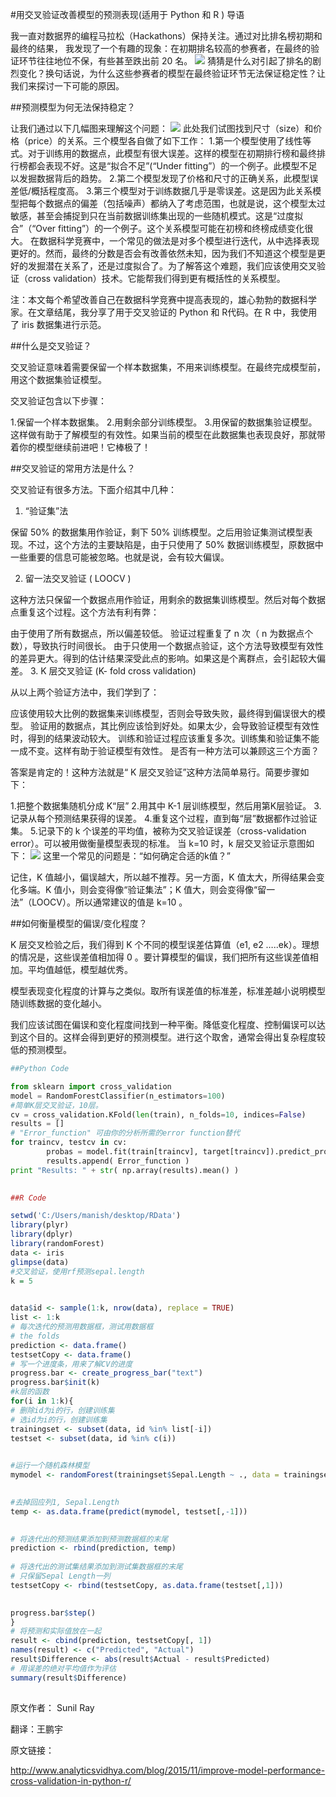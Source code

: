 #用交叉验证改善模型的预测表现(适用于 Python 和 R )
导语

我一直对数据界的编程马拉松（Hackathons）保持关注。通过对比排名榜初期和最终的结果， 我发现了一个有趣的现象：在初期排名较高的参赛者，在最终的验证环节往往地位不保，有些甚至跌出前 20 名。
![](http://static.datartisan.com/upload/attachment/2015/11/kbWC18a5.png)
猜猜是什么对引起了排名的剧烈变化？换句话说，为什么这些参赛者的模型在最终验证环节无法保证稳定性？让我们来探讨一下可能的原因。

##预测模型为何无法保持稳定？

让我们通过以下几幅图来理解这个问题：
![](http://static.datartisan.com/upload/attachment/2015/11/yng878aM.png)
此处我们试图找到尺寸（size）和价格（price）的关系。三个模型各自做了如下工作：
1.第一个模型使用了线性等式。对于训练用的数据点，此模型有很大误差。这样的模型在初期排行榜和最终排行榜都会表现不好。这是“拟合不足”(“Under fitting”）的一个例子。此模型不足以发掘数据背后的趋势。
2.第二个模型发现了价格和尺寸的正确关系，此模型误差低/概括程度高。
3.第三个模型对于训练数据几乎是零误差。这是因为此关系模型把每个数据点的偏差（包括噪声）都纳入了考虑范围，也就是说，这个模型太过敏感，甚至会捕捉到只在当前数据训练集出现的一些随机模式。这是“过度拟合”（“Over fitting”）的一个例子。这个关系模型可能在初榜和终榜成绩变化很大。
在数据科学竞赛中，一个常见的做法是对多个模型进行迭代，从中选择表现更好的。然而，最终的分数是否会有改善依然未知，因为我们不知道这个模型是更好的发掘潜在关系了，还是过度拟合了。为了解答这个难题，我们应该使用交叉验证（cross validation）技术。它能帮我们得到更有概括性的关系模型。

注：本文每个希望改善自己在数据科学竞赛中提高表现的，雄心勃勃的数据科学家。在文章结尾，我分享了用于交叉验证的 Python 和 R代码。在 R 中，我使用了 iris 数据集进行示范。


##什么是交叉验证？

交叉验证意味着需要保留一个样本数据集，不用来训练模型。在最终完成模型前，用这个数据集验证模型。

交叉验证包含以下步骤：

1.保留一个样本数据集。
2.用剩余部分训练模型。
3.用保留的数据集验证模型。这样做有助于了解模型的有效性。如果当前的模型在此数据集也表现良好，那就带着你的模型继续前进吧！它棒极了！
 

##交叉验证的常用方法是什么？

交叉验证有很多方法。下面介绍其中几种：

 1. “验证集”法

保留 50% 的数据集用作验证，剩下 50% 训练模型。之后用验证集测试模型表现。不过，这个方法的主要缺陷是，由于只使用了 50% 数据训练模型，原数据中一些重要的信息可能被忽略。也就是说，会有较大偏误。 

2. 留一法交叉验证 ( LOOCV )

这种方法只保留一个数据点用作验证，用剩余的数据集训练模型。然后对每个数据点重复这个过程。这个方法有利有弊：

由于使用了所有数据点，所以偏差较低。
验证过程重复了 n 次（ n 为数据点个数），导致执行时间很长。
由于只使用一个数据点验证，这个方法导致模型有效性的差异更大。得到的估计结果深受此点的影响。如果这是个离群点，会引起较大偏差。
3. K 层交叉验证 (K- fold cross validation)

从以上两个验证方法中，我们学到了：

应该使用较大比例的数据集来训练模型，否则会导致失败，最终得到偏误很大的模型。
验证用的数据点，其比例应该恰到好处。如果太少，会导致验证模型有效性时，得到的结果波动较大。
训练和验证过程应该重复多次。训练集和验证集不能一成不变。这样有助于验证模型有效性。
是否有一种方法可以兼顾这三个方面？

答案是肯定的！这种方法就是“ K 层交叉验证”这种方法简单易行。简要步骤如下：

1.把整个数据集随机分成 K“层”
2.用其中 K-1 层训练模型，然后用第K层验证。
3.记录从每个预测结果获得的误差。
4.重复这个过程，直到每“层”数据都作过验证集。
5.记录下的 k 个误差的平均值，被称为交叉验证误差（cross-validation error）。可以被用做衡量模型表现的标准。
当 k=10 时，k 层交叉验证示意图如下：
![](http://static.datartisan.com/upload/attachment/2015/11/PPymMkKo.png)
这里一个常见的问题是：“如何确定合适的k值？”

记住，K 值越小，偏误越大，所以越不推荐。另一方面，K 值太大，所得结果会变化多端。K 值小，则会变得像“验证集法”；K 值大，则会变得像“留一法”（LOOCV）。所以通常建议的值是 k=10 。


##如何衡量模型的偏误/变化程度？

K 层交叉检验之后，我们得到 K 个不同的模型误差估算值（e1, e2 …..ek）。理想的情况是，这些误差值相加得 0 。要计算模型的偏误，我们把所有这些误差值相加。平均值越低，模型越优秀。

模型表现变化程度的计算与之类似。取所有误差值的标准差，标准差越小说明模型随训练数据的变化越小。

我们应该试图在偏误和变化程度间找到一种平衡。降低变化程度、控制偏误可以达到这个目的。这样会得到更好的预测模型。进行这个取舍，通常会得出复杂程度较低的预测模型。

 
```python
##Python Code

from sklearn import cross_validation
model = RandomForestClassifier(n_estimators=100)
#简单K层交叉验证，10层。
cv = cross_validation.KFold(len(train), n_folds=10, indices=False)
results = []
# "Error_function" 可由你的分析所需的error function替代
for traincv, testcv in cv:
        probas = model.fit(train[traincv], target[traincv]).predict_proba(train[testcv])
        results.append( Error_function )
print "Results: " + str( np.array(results).mean() )
 
```
```R
##R Code

setwd('C:/Users/manish/desktop/RData')
library(plyr)
library(dplyr)
library(randomForest)
data <- iris
glimpse(data)
#交叉验证，使用rf预测sepal.length
k = 5

 
data$id <- sample(1:k, nrow(data), replace = TRUE)
list <- 1:k
# 每次迭代的预测用数据框，测试用数据框
# the folds
prediction <- data.frame()
testsetCopy <- data.frame()
# 写一个进度条，用来了解CV的进度
progress.bar <- create_progress_bar("text")
progress.bar$init(k)
#k层的函数
for(i in 1:k){
# 删除id为i的行，创建训练集
# 选id为i的行，创建训练集
trainingset <- subset(data, id %in% list[-i])
testset <- subset(data, id %in% c(i))

 
#运行一个随机森林模型
mymodel <- randomForest(trainingset$Sepal.Length ~ ., data = trainingset, ntree = 100)

 
#去掉回应列1, Sepal.Length
temp <- as.data.frame(predict(mymodel, testset[,-1]))

 
# 将迭代出的预测结果添加到预测数据框的末尾
prediction <- rbind(prediction, temp)
  
# 将迭代出的测试集结果添加到测试集数据框的末尾
# 只保留Sepal Length一列
testsetCopy <- rbind(testsetCopy, as.data.frame(testset[,1]))

 
progress.bar$step()
}
# 将预测和实际值放在一起
result <- cbind(prediction, testsetCopy[, 1])
names(result) <- c("Predicted", "Actual")
result$Difference <- abs(result$Actual - result$Predicted)
# 用误差的绝对平均值作为评估 
summary(result$Difference)
 
```
 

原文作者： Sunil Ray

翻译：王鹏宇

原文链接：

http://www.analyticsvidhya.com/blog/2015/11/improve-model-performance-cross-validation-in-python-r/
